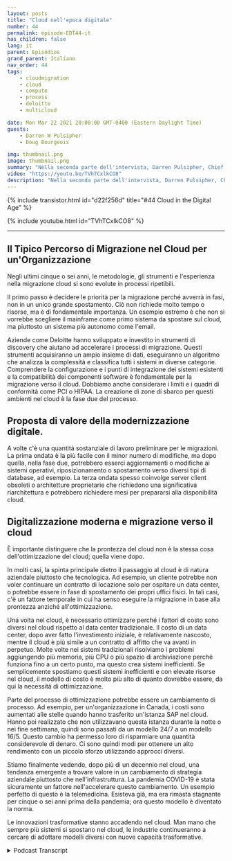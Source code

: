 ```yaml
---
layout: posts
title: "Cloud nell'epoca digitale"
number: 44
permalink: episode-EDT44-it
has_children: false
lang: it
parent: Episódios
grand_parent: Italiano
nav_order: 44
tags:
    - cloudmigration
    - cloud
    - compute
    - process
    - deloitte
    - multicloud

date: Mon Mar 22 2021 20:00:00 GMT-0400 (Eastern Daylight Time)
guests:
    - Darren W Pulsipher
    - Doug Bourgeois

img: thumbnail.png
image: thumbnail.png
summary: "Nella seconda parte dell'intervista, Darren Pulsipher, Chief Solution Architect, Intel, e Doug Bourgeois, Managing Director, GPS Cloud Strategy Leader, Deloitte, continuano la loro discussione sulla migrazione verso il cloud."
video: "https://youtu.be/TVhTCxlkCO8"
description: "Nella seconda parte dell'intervista, Darren Pulsipher, Chief Solution Architect, Intel, e Doug Bourgeois, Managing Director, GPS Cloud Strategy Leader, Deloitte, continuano la loro discussione sulla migrazione verso il cloud."
---
```


<div>
{% include transistor.html id="d22f256d" title="#44 Cloud in the Digital Age" %}

{% include youtube.html id="TVhTCxlkCO8" %}
</div>

---

## Il Tipico Percorso di Migrazione nel Cloud per un'Organizzazione

Negli ultimi cinque o sei anni, le metodologie, gli strumenti e l'esperienza nella migrazione cloud si sono evolute in processi ripetibili.

Il primo passo è decidere le priorità per la migrazione perché avverrà in fasi, non in un unico grande spostamento. Ciò non richiede molto tempo o risorse, ma è di fondamentale importanza. Un esempio estremo è che non si vorrebbe scegliere il mainframe come primo sistema da spostare sul cloud, ma piuttosto un sistema più autonomo come l'email.

Aziende come Deloitte hanno sviluppato e investito in strumenti di discovery che aiutano ad accelerare i processi di migrazione. Questi strumenti acquisiranno un ampio insieme di dati, eseguiranno un algoritmo che analizza la complessità e classifica tutti i sistemi in diverse categorie. Comprendere la configurazione e i punti di integrazione dei sistemi esistenti e la compatibilità dei componenti software è fondamentale per la migrazione verso il cloud. Dobbiamo anche considerare i limiti e i quadri di conformità come PCI o HIPAA. La creazione di zone di sbarco per questi ambienti nel cloud è la fase due del processo.

## Proposta di valore della modernizzazione digitale.

A volte c'è una quantità sostanziale di lavoro preliminare per le migrazioni. La prima ondata è la più facile con il minor numero di modifiche, ma dopo quella, nella fase due, potrebbero esserci aggiornamenti o modifiche ai sistemi operativi, riposizionamento o spostamento verso diversi tipi di database, ad esempio. La terza ondata spesso coinvolge server client obsoleti o architetture proprietarie che richiedono una significativa riarchitettura e potrebbero richiedere mesi per prepararsi alla disponibilità cloud.

## Digitalizzazione moderna e migrazione verso il cloud

È importante distinguere che la prontezza del cloud non è la stessa cosa dell'ottimizzazione del cloud; quella viene dopo.

In molti casi, la spinta principale dietro il passaggio al cloud è di natura aziendale piuttosto che tecnologica. Ad esempio, un cliente potrebbe non voler continuare un contratto di locazione solo per ospitare un data center, o potrebbe essere in fase di spostamento dei propri uffici fisici. In tali casi, c'è un fattore temporale in cui ha senso eseguire la migrazione in base alla prontezza anziché all'ottimizzazione.

Una volta nel cloud, è necessario ottimizzare perché i fattori di costo sono diversi nel cloud rispetto al data center tradizionale. Il costo di un data center, dopo aver fatto l'investimento iniziale, è relativamente nascosto, mentre il cloud è più simile a un contratto di affitto che va avanti in perpetuo. Molte volte nei sistemi tradizionali risolviamo i problemi aggiungendo più memoria, più CPU o più spazio di archiviazione perché funziona fino a un certo punto, ma questo crea sistemi inefficienti. Se semplicemente spostiamo questi sistemi inefficienti e con elevate risorse nel cloud, il modello di costo è molto più alto di quanto dovrebbe essere, da qui la necessità di ottimizzazione.

Parte del processo di ottimizzazione potrebbe essere un cambiamento di processo. Ad esempio, per un'organizzazione in Canada, i costi sono aumentati alle stelle quando hanno trasferito un'istanza SAP nel cloud. Hanno poi realizzato che non utilizzavano questa istanza durante la notte o nei fine settimana, quindi sono passati da un modello 24/7 a un modello 16/5. Questo cambio ha permesso loro di risparmiare una quantità considerevole di denaro. Ci sono quindi modi per ottenere un alto rendimento con un piccolo sforzo utilizzando approcci diversi.

Stiamo finalmente vedendo, dopo più di un decennio nel cloud, una tendenza emergente a trovare valore in un cambiamento di strategia aziendale piuttosto che nell'infrastruttura. La pandemia COVID-19 è stata sicuramente un fattore nell'accelerare questo cambiamento. Un esempio perfetto di questo è la telemedicina. Esisteva già, ma era rimasta stagnante per cinque o sei anni prima della pandemia; ora questo modello è diventato la norma.

Le innovazioni trasformative stanno accadendo nel cloud. Man mano che sempre più sistemi si spostano nel cloud, le industrie continueranno a cercare di adottare modelli diversi con nuove capacità trasformative.



<details>
<summary> Podcast Transcript </summary>

<p></p>

</details>

